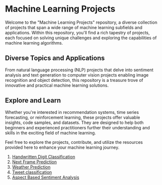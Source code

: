 # **Machine Learning Projects**

Welcome to the "Machine Learning Projects" repository, a diverse collection of projects that span a wide range of machine learning subfields and applications. Within this repository, you'll find a rich tapestry of projects, each focused on solving unique challenges and exploring the capabilities of machine learning algorithms.

## Diverse Topics and Applications
From natural language processing (NLP) projects that delve into sentiment analysis and text generation to computer vision projects enabling image recognition and object detection, this repository is a treasure trove of innovative and practical machine learning solutions.

## Explore and Learn
Whether you're interested in recommendation systems, time series forecasting, or reinforcement learning, these projects offer valuable insights, code samples, and datasets. They are designed to help both beginners and experienced practitioners further their understanding and skills in the exciting field of machine learning.

Feel free to explore the projects, contribute, and utilize the resources provided here to enhance your machine learning journey.

1. [Handwritten Digit Classification](./handwritten_digit_classification/)
2. [Next Frame Prediction](./next_frame_prediction/)
3. [Weather Prediction](./weather%20prediction/)
4. [Tweet classification](./tweet_classification/)
5. [Aspect Based Sentiment Analysis](./Aspect%20Based%20Sentiment%20Analysis/)
